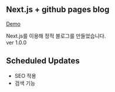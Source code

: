 ## Next.js + github pages blog

[Demo](https://unicorn-is-here.com)

Next.js를 이용해 정적 블로그를 만들었습니다.  
ver 1.0.0

## Scheduled Updates
- SEO 적용
- 검색 기능